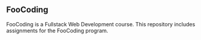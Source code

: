 ## FooCoding 
FooCoding is a Fullstack Web Development course. This repository includes assignments for the FooCoding program.
